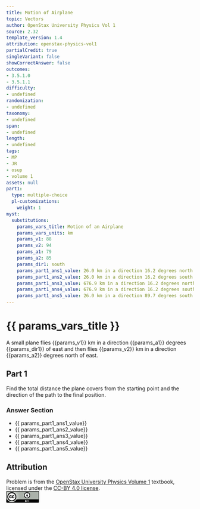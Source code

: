 ```yaml
---
title: Motion of Airplane
topic: Vectors
author: OpenStax University Physics Vol 1
source: 2.32
template_version: 1.4
attribution: openstax-physics-vol1
partialCredit: true
singleVariant: false
showCorrectAnswer: false
outcomes:
- 3.5.1.0
- 3.5.1.1
difficulty:
- undefined
randomization:
- undefined
taxonomy:
- undefined
span:
- undefined
length:
- undefined
tags:
- MP
- JR
- osup
- volume 1
assets: null
part1:
  type: multiple-choice
  pl-customizations:
    weight: 1
myst:
  substitutions:
    params_vars_title: Motion of an Airplane
    params_vars_units: km
    params_v1: 88
    params_v2: 94
    params_a1: 79
    params_a2: 85
    params_dir1: south
    params_part1_ans1_value: 26.0 km in a direction 16.2 degrees north of east.
    params_part1_ans2_value: 26.0 km in a direction 16.2 degrees south of east.
    params_part1_ans3_value: 676.9 km in a direction 16.2 degrees north of east.
    params_part1_ans4_value: 676.9 km in a direction 16.2 degrees south  of east.
    params_part1_ans5_value: 26.0 km in a direction 89.7 degrees south of east.
---
```

# {{ params_vars_title }}
A small plane flies {{params_v1}} km in a direction {{params_a1}} degrees {{params_dir1}} of east and then flies {{params_v2}} km in a direction {{params_a2}} degrees north of east.

## Part 1

Find the total distance the plane covers from the starting point and the direction of the path to the final position.

### Answer Section

- {{ params_part1_ans1_value}}
- {{ params_part1_ans2_value}}
- {{ params_part1_ans3_value}}
- {{ params_part1_ans4_value}}
- {{ params_part1_ans5_value}}

## Attribution

Problem is from the [OpenStax University Physics Volume 1](https://openstax.org/details/books/university-physics-volume-1) textbook, licensed under the [CC-BY 4.0 license](https://creativecommons.org/licenses/by/4.0/).<br>![Image representing the Creative Commons 4.0 BY license.](https://raw.githubusercontent.com/firasm/bits/master/by.png)